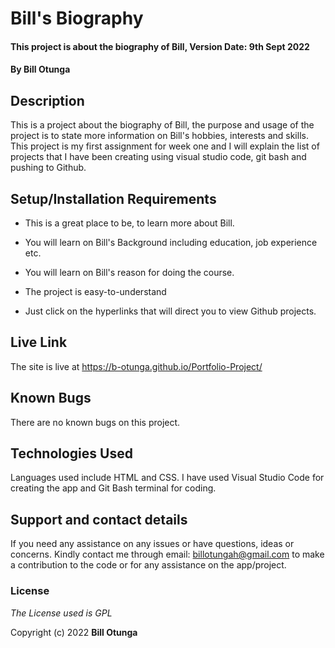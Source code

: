 
# Bill's Biography

 

#### This project is about the biography of Bill, Version Date: 9th Sept 2022

 

#### By **Bill Otunga**

 

## Description

 

This is a project about the biography of Bill, the purpose and usage of the project is to state more information on Bill's hobbies, interests and skills. This project is my first assignment for week one and I will explain the list of projects that I have been creating using visual studio code, git bash and pushing to Github.

 

## Setup/Installation Requirements

 

- This is a great place to be, to learn more about Bill.

- You will learn on Bill's Background including education, job experience etc.

- You will learn on Bill's reason for doing the course.

- The project is easy-to-understand

- Just click on the hyperlinks that will direct you to view Github projects.

## Live Link

The site is live at https://b-otunga.github.io/Portfolio-Project/

## Known Bugs

 

There are no known bugs on this project.

 

## Technologies Used

 

Languages used include HTML and CSS. I have used Visual Studio Code for creating the app and Git Bash terminal for coding.

 

## Support and contact details

 

If you need any assistance on any issues or have questions, ideas or concerns. Kindly contact me through email: billotungah@gmail.com to make a contribution to the code or for any assistance on the app/project.

 

### License

 

_The License used is GPL_

 

Copyright (c) 2022 **Bill Otunga**